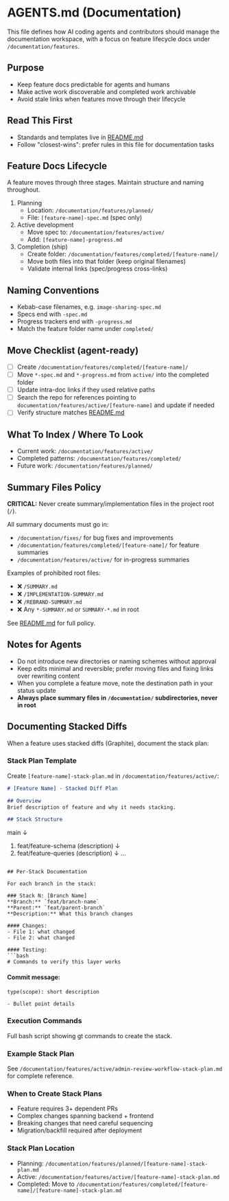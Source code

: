 # AGENTS.md (Documentation)

This file defines how AI coding agents and contributors should manage the documentation workspace, with a focus on feature lifecycle docs under `/documentation/features`.

## Purpose

- Keep feature docs predictable for agents and humans
- Make active work discoverable and completed work archivable
- Avoid stale links when features move through their lifecycle

## Read This First

- Standards and templates live in [README.md](./README.md)
- Follow "closest-wins": prefer rules in this file for documentation tasks

## Feature Docs Lifecycle

A feature moves through three stages. Maintain structure and naming throughout.

1. Planning
   - Location: `/documentation/features/planned/`
   - File: `[feature-name]-spec.md` (spec only)
2. Active development
   - Move spec to: `/documentation/features/active/`
   - Add: `[feature-name]-progress.md`
3. Completion (ship)
   - Create folder: `/documentation/features/completed/[feature-name]/`
   - Move both files into that folder (keep original filenames)
   - Validate internal links (spec/progress cross-links)

## Naming Conventions

- Kebab-case filenames, e.g. `image-sharing-spec.md`
- Specs end with `-spec.md`
- Progress trackers end with `-progress.md`
- Match the feature folder name under `completed/`

## Move Checklist (agent-ready)

- [ ] Create `/documentation/features/completed/[feature-name]/`
- [ ] Move `*-spec.md` and `*-progress.md` from `active/` into the completed folder
- [ ] Update intra-doc links if they used relative paths
- [ ] Search the repo for references pointing to `documentation/features/active/[feature-name]` and update if needed
- [ ] Verify structure matches [README.md](./README.md)

## What To Index / Where To Look

- Current work: `/documentation/features/active/`
- Completed patterns: `/documentation/features/completed/`
- Future work: `/documentation/features/planned/`

## Summary Files Policy

**CRITICAL:** Never create summary/implementation files in the project root (`/`).

All summary documents must go in:

- `/documentation/fixes/` for bug fixes and improvements
- `/documentation/features/completed/[feature-name]/` for feature summaries
- `/documentation/features/active/` for in-progress summaries

Examples of prohibited root files:

- ❌ `/SUMMARY.md`
- ❌ `/IMPLEMENTATION-SUMMARY.md`
- ❌ `/REBRAND-SUMMARY.md`
- ❌ Any `*-SUMMARY.md` or `SUMMARY-*.md` in root

See [README.md](./README.md#summary-files--reports) for full policy.

## Notes for Agents

- Do not introduce new directories or naming schemes without approval
- Keep edits minimal and reversible; prefer moving files and fixing links over rewriting content
- When you complete a feature move, note the destination path in your status update
- **Always place summary files in `/documentation/` subdirectories, never in root**

## Documenting Stacked Diffs

When a feature uses stacked diffs (Graphite), document the stack plan:

### Stack Plan Template

Create `[feature-name]-stack-plan.md` in `/documentation/features/active/`:

```markdown
# [Feature Name] - Stacked Diff Plan

## Overview
Brief description of feature and why it needs stacking.

## Stack Structure
```
main
 ↓
1. feat/feature-schema (description)
 ↓
2. feat/feature-queries (description)
 ↓
...
```

## Per-Stack Documentation

For each branch in the stack:

### Stack N: [Branch Name]
**Branch:** `feat/branch-name`  
**Parent:** `feat/parent-branch`  
**Description:** What this branch changes

#### Changes:
- File 1: what changed
- File 2: what changed

#### Testing:
```bash
# Commands to verify this layer works
```

#### Commit message:
```
type(scope): short description

- Bullet point details
```

### Execution Commands

Full bash script showing gt commands to create the stack.

### Example Stack Plan

See `/documentation/features/active/admin-review-workflow-stack-plan.md` for complete reference.

### When to Create Stack Plans

- Feature requires 3+ dependent PRs
- Complex changes spanning backend + frontend
- Breaking changes that need careful sequencing
- Migration/backfill required after deployment

### Stack Plan Location

- Planning: `/documentation/features/planned/[feature-name]-stack-plan.md`
- Active: `/documentation/features/active/[feature-name]-stack-plan.md`
- Completed: Move to `/documentation/features/completed/[feature-name]/[feature-name]-stack-plan.md`
